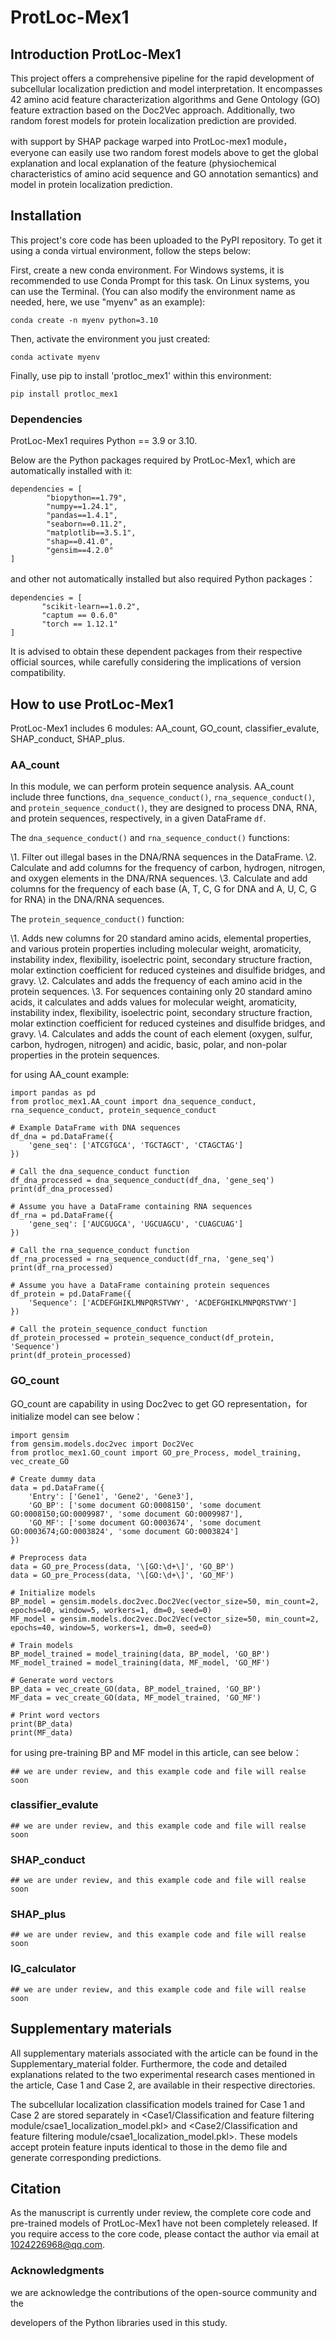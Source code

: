 # ProtLoc-Mex1

## Introduction ProtLoc-Mex1

This project offers a comprehensive pipeline for the rapid development of subcellular localization prediction and model interpretation. It encompasses 42 amino acid feature characterization algorithms and Gene Ontology (GO) feature extraction based on the Doc2Vec approach. Additionally, two random forest models for protein localization prediction are provided. 

with support by SHAP package warped into ProtLoc-mex1 module，everyone can easily use two random forest models above to get the global explanation and local explanation of the feature (physiochemical characteristics of amino acid sequence and GO annotation semantics)  and model in  protein localization prediction.

## Installation 

This project's core code has been uploaded to the PyPI repository. To get it using a conda virtual environment, follow the steps below:

First, create a new conda environment. For Windows systems, it is recommended to use Conda Prompt for this task. On Linux systems, you can use the Terminal. (You can also modify the environment name as needed, here, we use "myenv" as an example):

```
conda create -n myenv python=3.10
```

Then, activate the environment you just created:

```
conda activate myenv
```

Finally, use pip to install 'protloc_mex1' within this environment:

```
pip install protloc_mex1
```

### Dependencies

ProtLoc-Mex1 requires Python  == 3.9 or 3.10.

Below are the Python packages required by ProtLoc-Mex1, which are automatically installed with it:

```
dependencies = [
        "biopython==1.79",
        "numpy==1.24.1",
        "pandas==1.4.1",
        "seaborn==0.11.2",
        "matplotlib==3.5.1",
        "shap==0.41.0",
        "gensim==4.2.0"
]
```

 and other not automatically installed but also required Python packages：

```
dependencies = [
       "scikit-learn==1.0.2",
       "captum == 0.6.0"
       "torch == 1.12.1"
]
```

It is advised to obtain these dependent packages from their respective official sources, while carefully considering the implications of version compatibility.

## How to use ProtLoc-Mex1

ProtLoc-Mex1 includes 6 modules: AA_count, GO_count, classifier_evalute, SHAP_conduct,  SHAP_plus.

###  AA_count

In this module, we can perform protein sequence analysis. AA_count include three functions, `dna_sequence_conduct()`, `rna_sequence_conduct()`, and `protein_sequence_conduct()`, they are designed to process DNA, RNA, and protein sequences, respectively, in a given DataFrame `df`.

The `dna_sequence_conduct()` and `rna_sequence_conduct()` functions:

\1. Filter out illegal bases in the DNA/RNA sequences in the DataFrame.
\2. Calculate and add columns for the frequency of carbon, hydrogen, nitrogen, and oxygen elements in the DNA/RNA sequences.
\3. Calculate and add columns for the frequency of each base (A, T, C, G for DNA and A, U, C, G for RNA) in the DNA/RNA sequences.

The `protein_sequence_conduct()` function:

\1. Adds new columns for 20 standard amino acids, elemental properties, and various protein properties including molecular weight, aromaticity, instability index, flexibility, isoelectric point, secondary structure fraction, molar extinction coefficient for reduced cysteines and disulfide bridges, and gravy.
\2. Calculates and adds the frequency of each amino acid in the protein sequences.
\3. For sequences containing only 20 standard amino acids, it calculates and adds values for molecular weight, aromaticity, instability index, flexibility, isoelectric point, secondary structure fraction, molar extinction coefficient for reduced cysteines and disulfide bridges, and gravy.
\4. Calculates and adds the count of each element (oxygen, sulfur, carbon, hydrogen, nitrogen) and acidic, basic, polar, and non-polar properties in the protein sequences.

for using AA_count example:

```
import pandas as pd
from protloc_mex1.AA_count import dna_sequence_conduct, rna_sequence_conduct, protein_sequence_conduct

# Example DataFrame with DNA sequences
df_dna = pd.DataFrame({
    'gene_seq': ['ATCGTGCA', 'TGCTAGCT', 'CTAGCTAG']
})

# Call the dna_sequence_conduct function
df_dna_processed = dna_sequence_conduct(df_dna, 'gene_seq')
print(df_dna_processed)

# Assume you have a DataFrame containing RNA sequences
df_rna = pd.DataFrame({
    'gene_seq': ['AUCGUGCA', 'UGCUAGCU', 'CUAGCUAG']
})

# Call the rna_sequence_conduct function
df_rna_processed = rna_sequence_conduct(df_rna, 'gene_seq')
print(df_rna_processed)

# Assume you have a DataFrame containing protein sequences
df_protein = pd.DataFrame({
    'Sequence': ['ACDEFGHIKLMNPQRSTVWY', 'ACDEFGHIKLMNPQRSTVWY']
})

# Call the protein_sequence_conduct function
df_protein_processed = protein_sequence_conduct(df_protein, 'Sequence')
print(df_protein_processed)

```

### GO_count

GO_count are capability in using Doc2vec to get GO representation，for initialize model can see below：

```
import gensim
from gensim.models.doc2vec import Doc2Vec
from protloc_mex1.GO_count import GO_pre_Process, model_training, vec_create_GO

# Create dummy data
data = pd.DataFrame({
    'Entry': ['Gene1', 'Gene2', 'Gene3'],
    'GO_BP': ['some document GO:0008150', 'some document GO:0008150;GO:0009987', 'some document GO:0009987'],
    'GO_MF': ['some document GO:0003674', 'some document GO:0003674;GO:0003824', 'some document GO:0003824']
})

# Preprocess data
data = GO_pre_Process(data, '\[GO:\d+\]', 'GO_BP')
data = GO_pre_Process(data, '\[GO:\d+\]', 'GO_MF')

# Initialize models
BP_model = gensim.models.doc2vec.Doc2Vec(vector_size=50, min_count=2, epochs=40, window=5, workers=1, dm=0, seed=0)
MF_model = gensim.models.doc2vec.Doc2Vec(vector_size=50, min_count=2, epochs=40, window=5, workers=1, dm=0, seed=0)

# Train models
BP_model_trained = model_training(data, BP_model, 'GO_BP')
MF_model_trained = model_training(data, MF_model, 'GO_MF')

# Generate word vectors
BP_data = vec_create_GO(data, BP_model_trained, 'GO_BP')
MF_data = vec_create_GO(data, MF_model_trained, 'GO_MF')

# Print word vectors
print(BP_data)
print(MF_data)

```

for using pre-training BP and MF model in this article, can see below：

```
## we are under review, and this example code and file will realse soon
```

### classifier_evalute

```
## we are under review, and this example code and file will realse soon
```

### SHAP_conduct

```
## we are under review, and this example code and file will realse soon
```

### SHAP_plus

```
## we are under review, and this example code and file will realse soon
```

### IG_calculator

```
## we are under review, and this example code and file will realse soon
```



## Supplementary materials

All supplementary materials associated with the article can be found in the Supplementary_material folder. Furthermore, the code and detailed explanations related to the two experimental research cases mentioned in the article, Case 1 and Case 2, are available in their respective directories.

The subcellular localization classification models trained for Case 1 and Case 2 are stored separately in <Case1/Classification and feature filtering module/csae1_localization_model.pkl> and <Case2/Classification and feature filtering module/csae1_localization_model.pkl>. These models accept protein feature inputs identical to those in the demo file and generate corresponding predictions.

## Citation

As the manuscript is currently under review, the complete core code and pre-trained models of ProtLoc-Mex1 have not been completely released. If you require access to the core code, please contact the author via email at 1024226968@qq.com.

### Acknowledgments

we are acknowledge the contributions of the open-source community and the 

developers of the Python libraries used in this study. 
